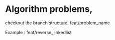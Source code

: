 # Algorithm problems,

checkout the branch structure, feat/problem_name 

Example : feat/reverse_linkedlist 




